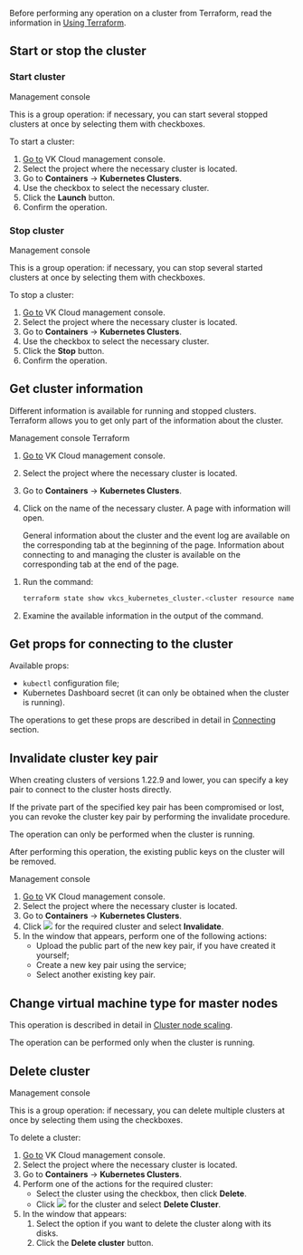 <warn>

Before performing any operation on a cluster from Terraform, read the information in [Using Terraform](../helpers/terraform-howto#features_of_using_terraform_to_manage_the_container_service).

</warn>

## Start or stop the cluster

### Start cluster

<tabs>
<tablist>
<tab>Management console</tab>
</tablist>
<tabpanel>

This is a group operation: if necessary, you can start several stopped clusters at once by selecting them with checkboxes.

To start a cluster:

1. [Go to](https://msk.cloud.vk.com/app/en/) VK Cloud management console.
1. Select the project where the necessary cluster is located.
1. Go to **Containers** → **Kubernetes Clusters**.
1. Use the checkbox to select the necessary cluster.
1. Click the **Launch** button.
1. Confirm the operation.

</tabpanel>
</tabs>

### Stop cluster

<tabs>
<tablist>
<tab>Management console</tab>
</tablist>
<tabpanel>

This is a group operation: if necessary, you can stop several started clusters at once by selecting them with checkboxes.

To stop a cluster:

1. [Go to](https://msk.cloud.vk.com/app/en/) VK Cloud management console.
1. Select the project where the necessary cluster is located.
1. Go to **Containers** → **Kubernetes Clusters**.
1. Use the checkbox to select the necessary cluster.
1. Click the **Stop** button.
1. Confirm the operation.

</tabpanel>
</tabs>

## Get cluster information

Different information is available for running and stopped clusters. Terraform allows you to get only part of the information about the cluster.

<tabs>
<tablist>
<tab>Management console</tab>
<tab>Terraform</tab>
</tablist>
<tabpanel>

1. [Go to](https://msk.cloud.vk.com/app/en/) VK Cloud management console.
1. Select the project where the necessary cluster is located.
1. Go to **Containers** → **Kubernetes Clusters**.
1. Click on the name of the necessary cluster. A page with information will open.

   General information about the cluster and the event log are available on the corresponding tab at the beginning of the page. Information about connecting to and managing the cluster is available on the corresponding tab at the end of the page.

</tabpanel>
<tabpanel>

1. Run the command:

   ```bash
   terraform state show vkcs_kubernetes_cluster.<cluster resource name in the Terraform configuration file>
   ```

1. Examine the available information in the output of the command.

</tabpanel>
</tabs>

## Get props for connecting to the cluster

Available props:

- `kubectl` configuration file;
- Kubernetes Dashboard secret (it can only be obtained when the cluster is running).

The operations to get these props are described in detail in [Connecting](../../connect/) section.

## Invalidate cluster key pair

When creating clusters of versions 1.22.9 and lower, you can specify a key pair to connect to the cluster hosts directly.

If the private part of the specified key pair has been compromised or lost, you can revoke the cluster key pair by performing the invalidate procedure.

The operation can only be performed when the cluster is running.

<warn>

After performing this operation, the existing public keys on the cluster will be removed.

</warn>

<tabs>
<tablist>
<tab>Management console</tab>
</tablist>
<tabpanel>

1. [Go to](https://msk.cloud.vk.com/app/en/) VK Cloud management console.
1. Select the project where the necessary cluster is located.
1. Go to **Containers** → **Kubernetes Clusters**.
1. Click ![ ](/en/assets/more-icon.svg "inline") for the required cluster and select **Invalidate**.
1. In the window that appears, perform one of the following actions:
   - Upload the public part of the new key pair, if you have created it yourself;
   - Create a new key pair using the service;
   - Select another existing key pair.

</tabpanel>
</tabs>

## Change virtual machine type for master nodes

This operation is described in detail in [Cluster node scaling](../scale/).

The operation can be performed only when the cluster is running.

## Delete cluster

<tabs>
<tablist>
<tab>Management console</tab>
</tablist>
<tabpanel>

This is a group operation: if necessary, you can delete multiple clusters at once by selecting them using the checkboxes.

To delete a cluster:

1. [Go to](https://msk.cloud.vk.com/app/en/) VK Cloud management console.
1. Select the project where the necessary cluster is located.
1. Go to **Containers** → **Kubernetes Clusters**.
1. Perform one of the actions for the required cluster:
   - Select the cluster using the checkbox, then click **Delete**.
   - Click ![ ](/en/assets/more-icon.svg "inline") for the cluster and select **Delete Cluster**.
1. In the window that appears:
   1. Select the option if you want to delete the cluster along with its disks.
   1. Click the **Delete cluster** button.

</tabpanel>
</tabs>
